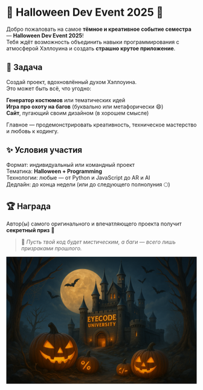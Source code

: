 
# 🎃 Halloween Dev Event 2025 👻  

Добро пожаловать на самое **тёмное и креативное событие семестра** — **Halloween Dev Event 2025**!  
Тебя ждёт возможность объединить навыки программирования с атмосферой Хэллоуина и создать **страшно крутое приложение**.  

## 🧠 Задача  
Создай проект, вдохновлённый духом Хэллоуина.  
Это может быть всё, что угодно:  

 **Генератор костюмов** или тематических идей  
 **Игра про охоту на багов** (буквально или метафорически 😄)  
 **Сайт**, пугающий своим дизайном (в хорошем смысле)  

Главное — продемонстрировать креативность, техническое мастерство и любовь к кодингу.  

## ✨ Условия участия  
 Формат: индивидуальный или командный проект  
 Тематика: **Halloween + Programming**  
 Технологии: любые — от Python и JavaScript до AR и AI  
 Дедлайн: до конца недели (или до следующего полнолуния 🌕)  

## 🏆 Награда  
Автор(ы) самого оригинального и впечатляющего проекта получит **секретный приз** 🎁  

> 💬 *Пусть твой код будет мистическим, а баги — всего лишь призраками прошлого.*
<p align="center" style="border-radius:15px" >
  <img src="/poster.png" alt="Halloween Dev Event Poster" width="600">
</p>

